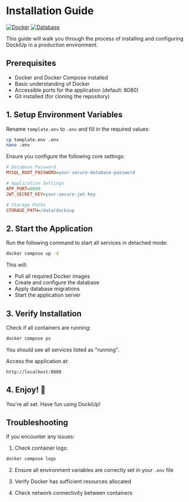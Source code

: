 # Installation Guide

[![Docker](https://img.shields.io/badge/docker-required-blue.svg)](https://www.docker.com/)
[![Database](https://img.shields.io/badge/database-MySQL-orange.svg)](https://www.mysql.com/)

This guide will walk you through the process of installing and configuring DockiUp in a production environment.

## Prerequisites

- Docker and Docker Compose installed
- Basic understanding of Docker
- Accessible ports for the application (default: 8080)
- Git installed (for cloning the repository)

## 1. Setup Environment Variables

Rename `template.env` to `.env` and fill in the required values:

```bash
cp template.env .env
nano .env
```

Ensure you configure the following core settings:

```ini
# Database Password
MYSQL_ROOT_PASSWORD=your-secure-database-password

# Application Settings
APP_PORT=8080
JWT_SECRET_KEY=your-secure-jwt-key

# Storage Paths
STORAGE_PATH=/data/dockiup
```

## 2. Start the Application

Run the following command to start all services in detached mode:

```sh
docker compose up -d
```

This will:
- Pull all required Docker images
- Create and configure the database
- Apply database migrations
- Start the application server

## 3. Verify Installation

Check if all containers are running:

```bash
docker compose ps
```

You should see all services listed as "running".

Access the application at:
```
http://localhost:8080
```

## 4. Enjoy! 🎉

You're all set. Have fun using DockiUp!

## Troubleshooting

If you encounter any issues:

1. Check container logs:
```bash
docker compose logs
```

2. Ensure all environment variables are correctly set in your `.env` file

3. Verify Docker has sufficient resources allocated

4. Check network connectivity between containers
